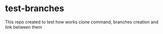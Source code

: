 # test-branches
This repo created to test how works clone command, branches creation and link between them
